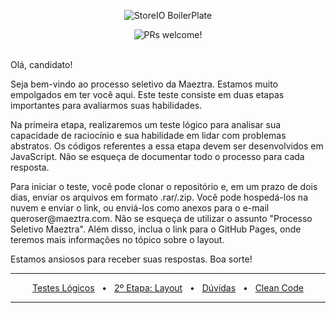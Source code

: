 <p align="center">
  <img src="https://maeztra.com/wp-content/uploads/2023/05/mz-wordpress-300x300.png" alt="StoreIO BoilerPlate">
</p>

<div align="center">
  <img src="https://img.shields.io/static/v1?label=PRs&message=São Bem Vindos&style=flat-square&color=0090FF&labelColor=000000" alt="PRs welcome!" />
</div>

<div align="center">
  <br />
  <p align="left">Olá, candidato!</p>

  <p align="left">Seja bem-vindo ao processo seletivo da Maeztra. Estamos muito empolgados em ter você aqui. Este teste consiste em duas etapas importantes para avaliarmos suas habilidades.</p>

  <p align="left">Na primeira etapa, realizaremos um teste lógico para analisar sua capacidade de raciocínio e sua habilidade em lidar com problemas abstratos. Os códigos referentes a essa etapa devem ser desenvolvidos em JavaScript. Não se esqueça de documentar todo o processo para cada resposta.</p>

  <p align="left">Para iniciar o teste, você pode clonar o repositório e, em um prazo de dois dias, enviar os arquivos em formato .rar/.zip. Você pode hospedá-los na nuvem e enviar o link, ou enviá-los como anexos para o e-mail queroser@maeztra.com. Não se esqueça de utilizar o assunto "Processo Seletivo Maeztra". Além disso, inclua o link para o GitHub Pages, onde teremos mais informações no tópico sobre o layout.</p>

  <p align="left">Estamos ansiosos para receber suas respostas. Boa sorte!</p>
  <hr />
  <a href="/assets/teste_logico.md" target="_blank">Testes Lógicos</a>
  <span>&nbsp;&nbsp;•&nbsp;&nbsp;</span>
  <a href="/assets/layout.md" target="_blank">2º Etapa: Layout</a>
  <span>&nbsp;&nbsp;•&nbsp;&nbsp;</span>
  <a href="/assets/duvidas.md" target="_blank">Dúvidas</a>
  <span>&nbsp;&nbsp;•&nbsp;&nbsp;</span>
  <a href="/profile/cleancode/index.md" target="_blank">Clean Code</a>
  <hr />